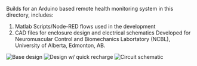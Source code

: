 Builds for an Arduino based remote health monitoring system in this directory, includes:
1. Matlab Scripts/Node-RED flows used in the development
2. CAD files for enclosure design and electrical schematics
Developed for Neuromuscular Control and Biomechanics Labortatory (NCBL), University of Alberta, Edmonton, AB.  

![Base design](https://user-images.githubusercontent.com/47722928/127227931-13f5d389-3cac-4aa3-b7eb-a8875025f350.png)
![Design w/ quick recharge](https://user-images.githubusercontent.com/47722928/127227928-a41ef067-25a1-4e16-8d3d-6a198029d767.png)
![Circuit schematic](https://user-images.githubusercontent.com/47722928/127227932-acaf055c-5dc1-4abc-bdbc-b780ca42f85a.png)

